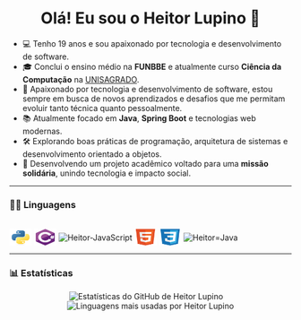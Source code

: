 <h1 align="center">Olá! Eu sou o Heitor Lupino 👋</h1>

- 💻 Tenho 19 anos e sou apaixonado por tecnologia e desenvolvimento de software.
- 🎓 Conclui o ensino médio na **FUNBBE** e atualmente curso **Ciência da Computação** na <a href="https://unisagrado.edu.br">UNISAGRADO</a>. 
- 🎯 Apaixonado por tecnologia e desenvolvimento de software, estou sempre em busca de novos aprendizados e desafios que me permitam evoluir tanto técnica quanto pessoalmente.
- 📚 Atualmente focado em **Java**, **Spring Boot** e tecnologias web modernas.
- 🛠️ Explorando boas práticas de programação, arquitetura de sistemas e desenvolvimento orientado a objetos.
- 🚀 Desenvolvendo um projeto acadêmico voltado para uma **missão solidária**, unindo tecnologia e impacto social.

---

### 👨‍💻 Linguagens
<div style="display: incline_block"><br>
  <img align="center" alt="Heitor-Python" title="Python" height="30" width="40" src="https://raw.githubusercontent.com/devicons/devicon/master/icons/python/python-original.svg"/>
  <img align="center" alt="Heitor-CSharp" title="C#" height="30" width="40" src="https://raw.githubusercontent.com/devicons/devicon/master/icons/csharp/csharp-original.svg"/>
  <img align="center" alt="Heitor-JavaScript" title="JavaScript" height="30" width="40" src="https://cdn.jsdelivr.net/gh/devicons/devicon@latest/icons/javascript/javascript-original.svg"/>  
  <img align="center" alt="Heitor-HTML" title="HTML5" height="30" width="40" src="https://raw.githubusercontent.com/devicons/devicon/master/icons/html5/html5-original.svg"/>
  <img align="center" alt="Heitor-CSS" title="CSS" height="30" width="40" src="https://raw.githubusercontent.com/devicons/devicon/master/icons/css3/css3-original.svg"/>
  <img align="center" alt="Heitor=Java" title="JAVA" height="30" width="40" src="https://cdn.jsdelivr.net/gh/devicons/devicon@latest/icons/java/java-original.svg"/>
</div>

---

### 📊 Estatísticas

<p align="center">
  <img 
    src="https://github-readme-stats.vercel.app/api?username=heitorlupino&show_icons=true&theme=dark&include_all_commits=true&count_private=true" 
    alt="Estatísticas do GitHub de Heitor Lupino" 
    height="140"
  />
  &nbsp;&nbsp;&nbsp;
  <img 
    src="https://github-readme-stats.vercel.app/api/top-langs/?username=heitorlupino&layout=compact&langs_count=9&theme=dark" 
    alt="Linguagens mais usadas por Heitor Lupino" 
    height="180"
  />
</p>


